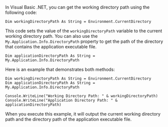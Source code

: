 In Visual Basic .NET, you can get the working directory path using the following code:

```vb.net
Dim workingDirectoryPath As String = Environment.CurrentDirectory
```

This code sets the value of the `workingDirectoryPath` variable to the current working directory path. You can also use the `My.Application.Info.DirectoryPath` property to get the path of the directory that contains the application executable file.

```vb.net
Dim applicationDirectoryPath As String = My.Application.Info.DirectoryPath
```

Here is an example that demonstrates both methods:

```vb.net
Dim workingDirectoryPath As String = Environment.CurrentDirectory
Dim applicationDirectoryPath As String = My.Application.Info.DirectoryPath

Console.WriteLine("Working Directory Path: " & workingDirectoryPath)
Console.WriteLine("Application Directory Path: " & applicationDirectoryPath)
```

When you execute this example, it will output the current working directory path and the directory path of the application executable file.